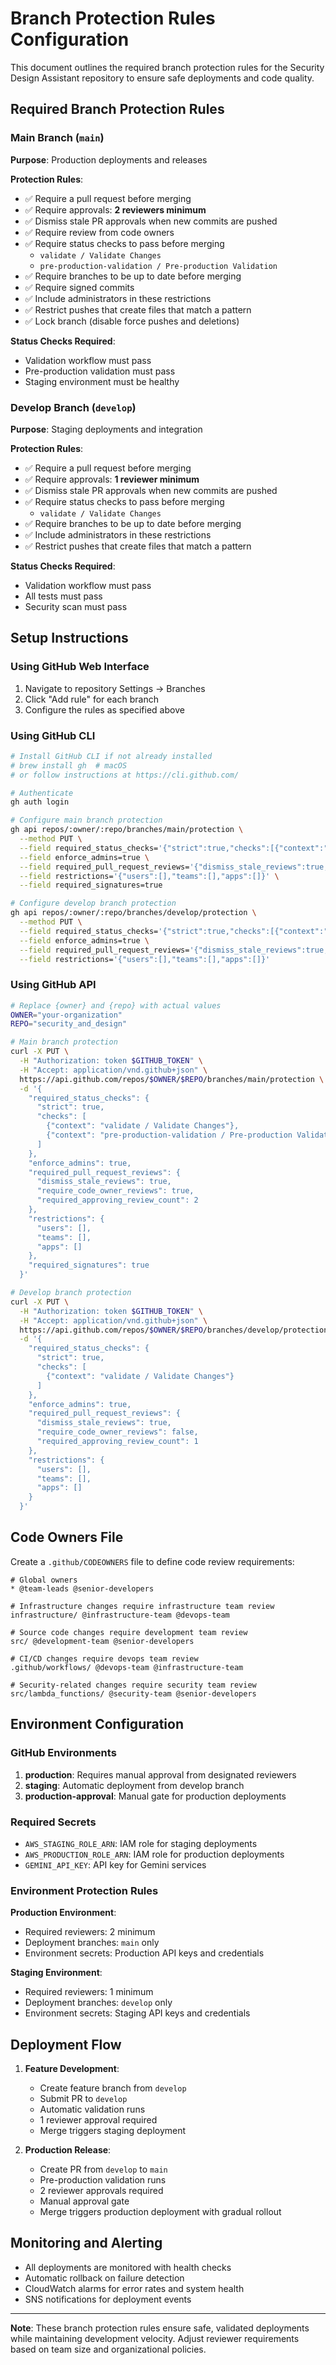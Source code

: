 # Branch Protection Rules Configuration

This document outlines the required branch protection rules for the Security Design Assistant repository to ensure safe deployments and code quality.

## Required Branch Protection Rules

### Main Branch (`main`)

**Purpose**: Production deployments and releases

**Protection Rules**:
- ✅ Require a pull request before merging
- ✅ Require approvals: **2 reviewers minimum**
- ✅ Dismiss stale PR approvals when new commits are pushed
- ✅ Require review from code owners
- ✅ Require status checks to pass before merging
  - `validate / Validate Changes`
  - `pre-production-validation / Pre-production Validation`
- ✅ Require branches to be up to date before merging
- ✅ Require signed commits
- ✅ Include administrators in these restrictions
- ✅ Restrict pushes that create files that match a pattern
- ✅ Lock branch (disable force pushes and deletions)

**Status Checks Required**:
- Validation workflow must pass
- Pre-production validation must pass
- Staging environment must be healthy

### Develop Branch (`develop`)

**Purpose**: Staging deployments and integration

**Protection Rules**:
- ✅ Require a pull request before merging
- ✅ Require approvals: **1 reviewer minimum**
- ✅ Dismiss stale PR approvals when new commits are pushed
- ✅ Require status checks to pass before merging
  - `validate / Validate Changes`
- ✅ Require branches to be up to date before merging
- ✅ Include administrators in these restrictions
- ✅ Restrict pushes that create files that match a pattern

**Status Checks Required**:
- Validation workflow must pass
- All tests must pass
- Security scan must pass

## Setup Instructions

### Using GitHub Web Interface

1. Navigate to repository Settings → Branches
2. Click "Add rule" for each branch
3. Configure the rules as specified above

### Using GitHub CLI

```bash
# Install GitHub CLI if not already installed
# brew install gh  # macOS
# or follow instructions at https://cli.github.com/

# Authenticate
gh auth login

# Configure main branch protection
gh api repos/:owner/:repo/branches/main/protection \
  --method PUT \
  --field required_status_checks='{"strict":true,"checks":[{"context":"validate / Validate Changes"},{"context":"pre-production-validation / Pre-production Validation"}]}' \
  --field enforce_admins=true \
  --field required_pull_request_reviews='{"dismiss_stale_reviews":true,"require_code_owner_reviews":true,"required_approving_review_count":2}' \
  --field restrictions='{"users":[],"teams":[],"apps":[]}' \
  --field required_signatures=true

# Configure develop branch protection
gh api repos/:owner/:repo/branches/develop/protection \
  --method PUT \
  --field required_status_checks='{"strict":true,"checks":[{"context":"validate / Validate Changes"}]}' \
  --field enforce_admins=true \
  --field required_pull_request_reviews='{"dismiss_stale_reviews":true,"require_code_owner_reviews":false,"required_approving_review_count":1}' \
  --field restrictions='{"users":[],"teams":[],"apps":[]}'
```

### Using GitHub API

```bash
# Replace {owner} and {repo} with actual values
OWNER="your-organization"
REPO="security_and_design"

# Main branch protection
curl -X PUT \
  -H "Authorization: token $GITHUB_TOKEN" \
  -H "Accept: application/vnd.github+json" \
  https://api.github.com/repos/$OWNER/$REPO/branches/main/protection \
  -d '{
    "required_status_checks": {
      "strict": true,
      "checks": [
        {"context": "validate / Validate Changes"},
        {"context": "pre-production-validation / Pre-production Validation"}
      ]
    },
    "enforce_admins": true,
    "required_pull_request_reviews": {
      "dismiss_stale_reviews": true,
      "require_code_owner_reviews": true,
      "required_approving_review_count": 2
    },
    "restrictions": {
      "users": [],
      "teams": [],
      "apps": []
    },
    "required_signatures": true
  }'

# Develop branch protection
curl -X PUT \
  -H "Authorization: token $GITHUB_TOKEN" \
  -H "Accept: application/vnd.github+json" \
  https://api.github.com/repos/$OWNER/$REPO/branches/develop/protection \
  -d '{
    "required_status_checks": {
      "strict": true,
      "checks": [
        {"context": "validate / Validate Changes"}
      ]
    },
    "enforce_admins": true,
    "required_pull_request_reviews": {
      "dismiss_stale_reviews": true,
      "require_code_owner_reviews": false,
      "required_approving_review_count": 1
    },
    "restrictions": {
      "users": [],
      "teams": [],
      "apps": []
    }
  }'
```

## Code Owners File

Create a `.github/CODEOWNERS` file to define code review requirements:

```
# Global owners
* @team-leads @senior-developers

# Infrastructure changes require infrastructure team review
infrastructure/ @infrastructure-team @devops-team

# Source code changes require development team review
src/ @development-team @senior-developers

# CI/CD changes require devops team review
.github/workflows/ @devops-team @infrastructure-team

# Security-related changes require security team review
src/lambda_functions/ @security-team @senior-developers
```

## Environment Configuration

### GitHub Environments

1. **production**: Requires manual approval from designated reviewers
2. **staging**: Automatic deployment from develop branch
3. **production-approval**: Manual gate for production deployments

### Required Secrets

- `AWS_STAGING_ROLE_ARN`: IAM role for staging deployments
- `AWS_PRODUCTION_ROLE_ARN`: IAM role for production deployments
- `GEMINI_API_KEY`: API key for Gemini services

### Environment Protection Rules

**Production Environment**:
- Required reviewers: 2 minimum
- Deployment branches: `main` only
- Environment secrets: Production API keys and credentials

**Staging Environment**:
- Required reviewers: 1 minimum
- Deployment branches: `develop` only
- Environment secrets: Staging API keys and credentials

## Deployment Flow

1. **Feature Development**: 
   - Create feature branch from `develop`
   - Submit PR to `develop`
   - Automatic validation runs
   - 1 reviewer approval required
   - Merge triggers staging deployment

2. **Production Release**:
   - Create PR from `develop` to `main`
   - Pre-production validation runs
   - 2 reviewer approvals required
   - Manual approval gate
   - Merge triggers production deployment with gradual rollout

## Monitoring and Alerting

- All deployments are monitored with health checks
- Automatic rollback on failure detection
- CloudWatch alarms for error rates and system health
- SNS notifications for deployment events

---

**Note**: These branch protection rules ensure safe, validated deployments while maintaining development velocity. Adjust reviewer requirements based on team size and organizational policies.
